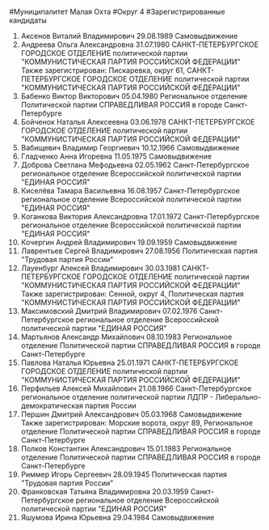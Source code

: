#Муниципалитет
Малая Охта
#Округ
4
#Зарегистрированные кандидаты
1. Аксенов Виталий Владимирович 29.08.1989
Самовыдвижение
2. Андреева Ольга Александровна 31.07.1980
САНКТ-ПЕТЕРБУРГСКОЕ ГОРОДСКОЕ ОТДЕЛЕНИЕ политической партии "КОММУНИСТИЧЕСКАЯ ПАРТИЯ РОССИЙСКОЙ ФЕДЕРАЦИИ"
Также зарегистрирован: Пискаревка, округ 61, САНКТ-ПЕТЕРБУРГСКОЕ ГОРОДСКОЕ ОТДЕЛЕНИЕ политической партии "КОММУНИСТИЧЕСКАЯ ПАРТИЯ РОССИЙСКОЙ ФЕДЕРАЦИИ"
3. Бабенко Виктор Викторович 05.04.1980
Региональное отделение Политической партии СПРАВЕДЛИВАЯ РОССИЯ в городе Санкт-Петербурге
4. Бойченок Наталья Алексеевна 03.06.1978
САНКТ-ПЕТЕРБУРГСКОЕ ГОРОДСКОЕ ОТДЕЛЕНИЕ политической партии "КОММУНИСТИЧЕСКАЯ ПАРТИЯ РОССИЙСКОЙ ФЕДЕРАЦИИ"
5. Вабищевич Владимир Георгиевич 10.12.1966
Самовыдвижение
6. Гладченко Анна Игоревна 11.05.1975
Самовыдвижение
7. Доброва Светлана Мефодьевна 02.05.1962
Санкт-Петербургское региональное отделение Всероссийской политической партии "ЕДИНАЯ РОССИЯ"
8. Киселёва Тамара Васильевна 16.08.1957
Санкт-Петербургское региональное отделение Всероссийской политической партии "ЕДИНАЯ РОССИЯ"
9. Коганкова Виктория Александровна 17.01.1972
Санкт-Петербургское региональное отделение Всероссийской политической партии "ЕДИНАЯ РОССИЯ"
10. Кочергин Андрей Владимирович 19.09.1959
Самовыдвижение
11. Лаврентьев Сергей Владимирович 27.08.1956
Политическая партия "Трудовая партия России"
12. Лауенбург Алексей Владимирович 30.03.1981
САНКТ-ПЕТЕРБУРГСКОЕ ГОРОДСКОЕ ОТДЕЛЕНИЕ политической партии "КОММУНИСТИЧЕСКАЯ ПАРТИЯ РОССИЙСКОЙ ФЕДЕРАЦИИ"
Также зарегистрирован: Сенной, округ 4, Политическая партия "КОММУНИСТИЧЕСКАЯ ПАРТИЯ РОССИЙСКОЙ ФЕДЕРАЦИИ"
13. Максимовский Дмитрий Владимирович 07.02.1976
Санкт-Петербургское региональное отделение Всероссийской политической партии "ЕДИНАЯ РОССИЯ"
14. Мартьянов Александр Михайлович 08.10.1983
Региональное отделение Политической партии СПРАВЕДЛИВАЯ РОССИЯ в городе Санкт-Петербурге
15. Павлова Наталья Юрьевна 25.01.1971
САНКТ-ПЕТЕРБУРГСКОЕ ГОРОДСКОЕ ОТДЕЛЕНИЕ политической партии "КОММУНИСТИЧЕСКАЯ ПАРТИЯ РОССИЙСКОЙ ФЕДЕРАЦИИ"
16. Перфильев Алексей Михайлович 21.08.1966
Санкт-Петербургское региональное отделение политической партии ЛДПР - Либерально-демократическая партия России
17. Першин Дмитрий Александрович 05.03.1968
Самовыдвижение
Также зарегистрирован: Морские ворота, округ 89, Региональное отделение Политической партии СПРАВЕДЛИВАЯ РОССИЯ в городе Санкт-Петербурге
18. Полков Константин Александрович 15.01.1983
Региональное отделение Политической партии СПРАВЕДЛИВАЯ РОССИЯ в городе Санкт-Петербурге
19. Риммер Игорь Сергеевич 28.09.1945
Политическая партия "Трудовая партия России"
20. Франковская Татьяна Владимировна 20.03.1959
Санкт-Петербургское региональное отделение Всероссийской политической партии "ЕДИНАЯ РОССИЯ"
21. Яшумова Ирина Юрьевна 29.04.1984
Самовыдвижение
